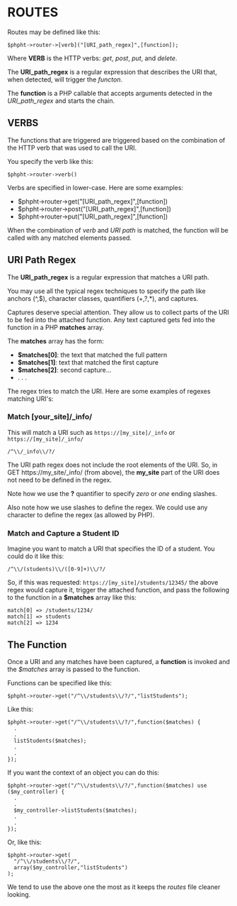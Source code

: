 # ROUTES

Routes may be defined like this:

```
$phpht->router->[verb]("[URI_path_regex]",[function]);
```

Where **VERB** is the HTTP verbs: *get*, *post*, *put*, and *delete*.

The **URI_path_regex** is a regular expression that describes the URI that, when detected, will trigger the *functon*.

The **function** is a PHP callable that accepts arguments detected in the *URI_path_regex* and starts the chain.

## VERBS

The functions that are triggered are triggered based on the combination of the HTTP verb that was used to call the URI. 

You specify the verb like this:

```
$phpht->router->verb()
```

Verbs are specified in lower-case. Here are some examples:

 - $phpht->router->get("[URI_path_regex]",[function])
 - $phpht->router->post("[URI_path_regex]",[function])
 - $phpht->router->put("[URI_path_regex]",[function])

When the combination of *verb* and *URI path* is matched, the function will be called with any matched elements passed.

## URI Path Regex

The **URI_path_regex** is a regular expression that matches a URI path.

You may use all the typical regex techniques to specify the path like anchors (^,$), character classes, quantifiers (+,?,*), and captures.

Captures deserve special attention. They allow us to collect parts of the URI to be fed into the attached function. Any text captured gets fed into the function in a PHP **matches** array.

The **matches** array has the form:

 - **$matches[0]**: the text that matched the full pattern
 - **$matches[1]**: text that matched the first capture
 - **$matches[2]**: second capture...
 - . . .

The regex tries to match the URI. Here are some examples of regexes matching URI's:

### Match [your_site]/_info/

This will match a URI such as ```https://[my_site]/_info``` or ```https://[my_site]/_info/```
 
```
/^\\/_info\\/?/
``` 

The URI path regex does not include the root elements of the URI. So, in GET https://my_site/_info/ (from above), the **my_site** part of the URI does not need to be defined in the regex.

Note how we use the **?** quantifier to specify *zero* or *one* ending slashes.

Also note how we use slashes to define the regex. We could use any character to define the regex (as allowed by PHP).

### Match and Capture a Student ID

Imagine you want to match a URI that specifies the ID of a student. You could do it like this:

```
/^\\/(students)\\/([0-9]+)\\/?/
```

So, if this was requested: ```https://[my_site]/students/12345/``` the above regex would capture it, trigger the attached function, and pass the following to the function in a **$matches** array like this:

```
match[0] => /students/1234/
match[1] => students
match[2] => 1234
```

## The Function

Once a URI and any matches have been captured, a **function** is invoked and the *$matches*  array is passed to the function.

Functions can be specified like this:

```
$phpht->router->get("/^\\/students\\/?/","listStudents");
```

Like this:

```
$phpht->router->get("/^\\/students\\/?/",function($matches) {
  .
  .
  listStudents($matches);
  .
  .
});
```

If you want the context of an object you can do this:

```
$phpht->router->get("/^\\/students\\/?/",function($matches) use ($my_controller) {
  .
  .
  $my_controller->listStudents($matches);
  .
  .
});
```

Or, like this:

```
$phpht->router->get(
  "/^\\/students\\/?/",
  array($my_controller,"listStudents")
);
```

We tend to use the above one the most as it keeps the *routes* file cleaner looking. 
